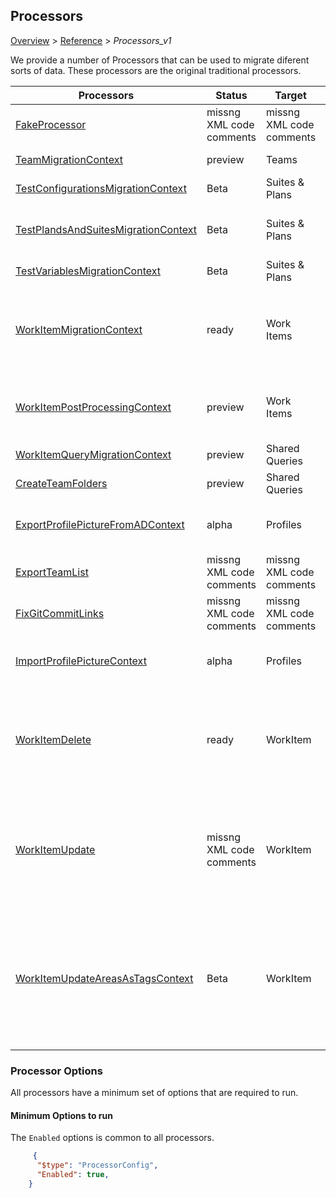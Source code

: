 ## Processors

[Overview](.././index.md) > [Reference](../index.md) > *Processors_v1*

We provide a number of Processors that can be used to migrate diferent sorts of data. These processors are the original traditional processors.

| Processors | Status | Target    | Usage                              |
|------------------------|---------|---------|------------------------------------------|
| [FakeProcessor](/docs/Reference/v1/Processors/FakeProcessor.md) | missng XML code comments | missng XML code comments | missng XML code comments |
| [TeamMigrationContext](/docs/Reference/v1/Processors/TeamMigrationContext.md) | preview | Teams | Migrates Teams and Team Settings |
| [TestConfigurationsMigrationContext](/docs/Reference/v1/Processors/TestConfigurationsMigrationContext.md) | Beta | Suites & Plans | Migrates Test configurations |
| [TestPlandsAndSuitesMigrationContext](/docs/Reference/v1/Processors/TestPlandsAndSuitesMigrationContext.md) | Beta | Suites & Plans | Rebuilds Suits and plans for Test Cases migrated using the WorkItemMigration |
| [TestVariablesMigrationContext](/docs/Reference/v1/Processors/TestVariablesMigrationContext.md) | Beta | Suites & Plans | Migrates Test Variables |
| [WorkItemMigrationContext](/docs/Reference/v1/Processors/WorkItemMigrationContext.md) | ready | Work Items | WorkItemMigrationConfig is the main processor used to Migrate Work Items, Links, and Attachments. Use `WorkItemMigrationConfig` to configure. |
| [WorkItemPostProcessingContext](/docs/Reference/v1/Processors/WorkItemPostProcessingContext.md) | preview | Work Items | Reapply field mappings after a migration. Does not migtate Work Items, only reapplied changes to filed mappings. |
| [WorkItemQueryMigrationContext](/docs/Reference/v1/Processors/WorkItemQueryMigrationContext.md) | preview | Shared Queries | Moved Shared Queries best effort |
| [CreateTeamFolders](/docs/Reference/v1/Processors/CreateTeamFolders.md) | preview | Shared Queries | Creates folders in Sared Queries for each Team |
| [ExportProfilePictureFromADContext](/docs/Reference/v1/Processors/ExportProfilePictureFromADContext.md) | alpha | Profiles | Downloads corporate images and updates TFS/Azure DevOps profiles |
| [ExportTeamList](/docs/Reference/v1/Processors/ExportTeamList.md) | missng XML code comments | missng XML code comments | missng XML code comments |
| [FixGitCommitLinks](/docs/Reference/v1/Processors/FixGitCommitLinks.md) | missng XML code comments | missng XML code comments | missng XML code comments |
| [ImportProfilePictureContext](/docs/Reference/v1/Processors/ImportProfilePictureContext.md) | alpha | Profiles | Downloads corporate images and updates TFS/Azure DevOps profiles |
| [WorkItemDelete](/docs/Reference/v1/Processors/WorkItemDelete.md) | ready | WorkItem | The `WorkItemDelete` processor allows you to delete any amount of work items that meet the query. **DANGER:** This is not a recoverable action and should be use with extream caution. |
| [WorkItemUpdate](/docs/Reference/v1/Processors/WorkItemUpdate.md) | missng XML code comments | WorkItem | This processor allows you to make changes in place where we load from teh Target and update the Target. This is used for bulk updates with the most common reason being a process template change. |
| [WorkItemUpdateAreasAsTagsContext](/docs/Reference/v1/Processors/WorkItemUpdateAreasAsTagsContext.md) | Beta | WorkItem | A common issue with older *TFS/Azure DevOps* instances is the proliferation of `Area Paths`. \With the use of `Area Path` for `Teams` and the addition of the `Node Name` column option these extensive tag hierarchies should instad be moved to tags. |


### Processor Options

 All processors have a minimum set of options that are required to run. 

#### Minimum Options to run
The `Enabled` options is common to all processors.


```JSON
     {
      "$type": "ProcessorConfig",
      "Enabled": true,
    }
```